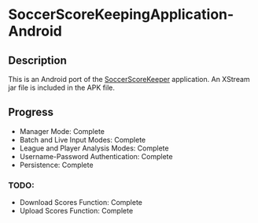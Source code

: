 # SoccerScoreKeepingApplication-Android
## Description
This is an Android port of the [SoccerScoreKeeper](github.com/ahmadowais123/SoccerScoreKeepingApplication) application.
An XStream jar file is included in the APK file.

## Progress
* Manager Mode: Complete
* Batch and Live Input Modes: Complete
* League and Player Analysis Modes: Complete
* Username-Password Authentication: Complete
* Persistence: Complete

### TODO:
* Download Scores Function: Complete
* Upload Scores Function: Complete
